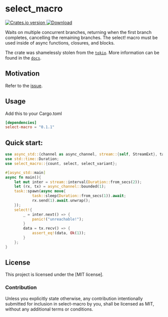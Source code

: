 # select_macro
<a href="https://crates.io/crates/select-macro">
    <img src="https://img.shields.io/crates/v/select-macro.svg?style=flat-square"
    alt="Crates.io version" />
</a> 
<a href="https://crates.io/crates/select-macro">
    <img src="https://img.shields.io/crates/d/select-macro.svg?style=flat-square"
      alt="Download" />
</a>


Waits on multiple concurrent branches, returning when the first branch completes, cancelling the remaining branches. The select! macro must be used inside of async functions, closures, and blocks.

The crate was shamelessly stolen from the [`tokio`][tokio].
More information can be found in the [`docs`][docs].

## Motivation
Refer to the [issue](https://github.com/tokio-rs/tokio/issues/5312).

## Usage
Add this to your Cargo.toml

```toml
[dependencies]
select-macro = "0.1.1"
```

## Quick start:

```rust
use async_std::{channel as async_channel, stream::{self, StreamExt}, task};
use std::time::Duration;
use select_macro::{count, select, select_variant};

#[async_std::main]
async fn main(){
    let mut inter = stream::interval(Duration::from_secs(2));
    let (rx, tx) = async_channel::bounded(1);
    task::spawn(async move{
            task::sleep(Duration::from_secs(1)).await;
            rx.send(1).await.unwrap();
    });
    select!{
        _ = inter.next() => {
            panic!("unreachable!");
        }
        data = tx.recv() => {
            assert_eq!(data, Ok(1));
        }
    };
}
```


## License

This project is licensed under the [MIT license].


### Contribution

Unless you explicitly state otherwise, any contribution intentionally submitted
for inclusion in select-macro by you, shall be licensed as MIT, without any additional
terms or conditions.



[tokio]: https://github.com/tokio-rs/tokio
[docs]: https://docs.rs/tokio/1.23.0/tokio/macro.select.html#